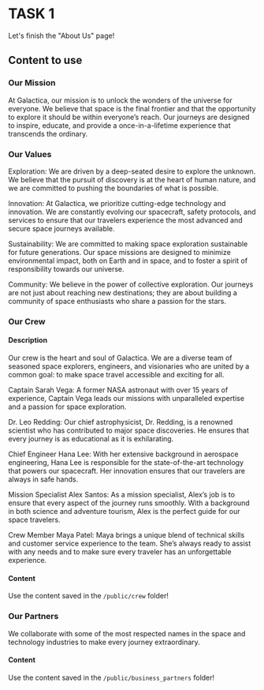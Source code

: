 # TASK 1

Let's finish the "About Us" page!

## Content to use

### Our Mission

At Galactica, our mission is to unlock the wonders of the universe for everyone. We believe that space is the final frontier and that the opportunity to explore it should be within everyone’s reach. Our journeys are designed to inspire, educate, and provide a once-in-a-lifetime experience that transcends the ordinary.

### Our Values

Exploration: We are driven by a deep-seated desire to explore the unknown. We believe that the pursuit of discovery is at the heart of human nature, and we are committed to pushing the boundaries of what is possible.

Innovation: At Galactica, we prioritize cutting-edge technology and innovation. We are constantly evolving our spacecraft, safety protocols, and services to ensure that our travelers experience the most advanced and secure space journeys available.

Sustainability: We are committed to making space exploration sustainable for future generations. Our space missions are designed to minimize environmental impact, both on Earth and in space, and to foster a spirit of responsibility towards our universe.

Community: We believe in the power of collective exploration. Our journeys are not just about reaching new destinations; they are about building a community of space enthusiasts who share a passion for the stars.


### Our Crew

#### Description
Our crew is the heart and soul of Galactica. We are a diverse team of seasoned space explorers, engineers, and visionaries who are united by a common goal: to make space travel accessible and exciting for all.

Captain Sarah Vega: A former NASA astronaut with over 15 years of experience, Captain Vega leads our missions with unparalleled expertise and a passion for space exploration.

Dr. Leo Redding: Our chief astrophysicist, Dr. Redding, is a renowned scientist who has contributed to major space discoveries. He ensures that every journey is as educational as it is exhilarating.

Chief Engineer Hana Lee: With her extensive background in aerospace engineering, Hana Lee is responsible for the state-of-the-art technology that powers our spacecraft. Her innovation ensures that our travelers are always in safe hands.

Mission Specialist Alex Santos: As a mission specialist, Alex’s job is to ensure that every aspect of the journey runs smoothly. With a background in both science and adventure tourism, Alex is the perfect guide for our space travelers.

Crew Member Maya Patel: Maya brings a unique blend of technical skills and customer service experience to the team. She’s always ready to assist with any needs and to make sure every traveler has an unforgettable experience.

#### Content

Use the content saved in the `/public/crew` folder!

### Our Partners

We collaborate with some of the most respected names in the space and technology industries to make every journey extraordinary.

#### Content

Use the content saved in the `/public/business_partners` folder!